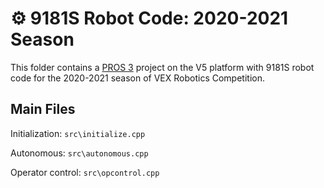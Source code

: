 # ⚙️ 9181S Robot Code: 2020-2021 Season

This folder contains a [PROS 3](http://pros.cs.purdue.edu) project on the V5 platform with 9181S robot code for the 2020-2021 season of VEX Robotics Competition.

## Main Files

Initialization: `src\initialize.cpp`

Autonomous: `src\autonomous.cpp`

Operator control: `src\opcontrol.cpp`
